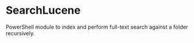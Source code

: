 # SearchLucene
PowerShell module to index and perform full-text search against a folder recursively.